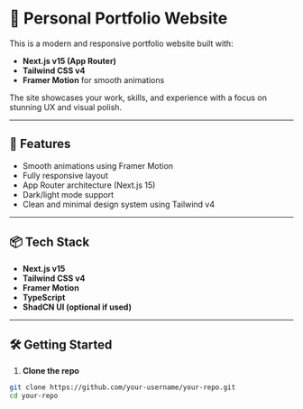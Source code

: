 # 🌟 Personal Portfolio Website

This is a modern and responsive portfolio website built with:

- **Next.js v15 (App Router)**
- **Tailwind CSS v4**
- **Framer Motion** for smooth animations

The site showcases your work, skills, and experience with a focus on stunning UX and visual polish.

---

## 🚀 Features

- Smooth animations using Framer Motion
- Fully responsive layout
- App Router architecture (Next.js 15)
- Dark/light mode support
- Clean and minimal design system using Tailwind v4

---

## 📦 Tech Stack

- **Next.js v15**
- **Tailwind CSS v4**
- **Framer Motion**
- **TypeScript**
- **ShadCN UI (optional if used)**

---

## 🛠️ Getting Started

1. **Clone the repo**

```bash
git clone https://github.com/your-username/your-repo.git
cd your-repo
```
